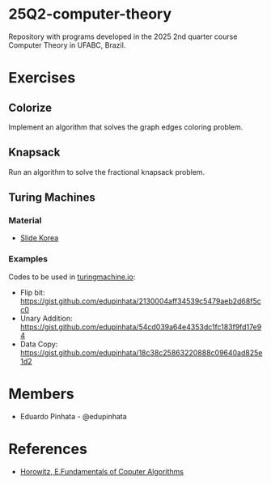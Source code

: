 # 25Q2-computer-theory
Repository with programs developed in the 2025 2nd quarter course Computer Theory in UFABC, Brazil.

# Exercises

## Colorize

Implement an algorithm that solves the graph edges coloring problem.

## Knapsack

Run an algorithm to solve the fractional knapsack problem.

## Turing Machines

### Material
- [Slide Korea](https://plrg.korea.ac.kr/courses/cose215/2023_1/slides/lec22.pdf)

### Examples
Codes to be used in [turingmachine.io](https://turingmachine.io/):

- Flip bit: https://gist.github.com/edupinhata/2130004aff34539c5479aeb2d68f5cc0
- Unary Addition: https://gist.github.com/edupinhata/54cd039a64e4353dc1fc183f9fd17e94
- Data Copy: https://gist.github.com/edupinhata/18c38c25863220888c09640ad825e1d2

# Members
- Eduardo Pinhata - @edupinhata

# References
- [Horowitz, E.Fundamentals of Coputer Algorithms](https://kailash392.wordpress.com/wp-content/uploads/2019/02/fundamentalsof-computer-algorithms-by-ellis-horowitz.pdf)
